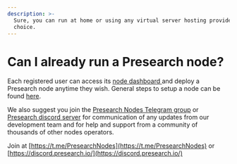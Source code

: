 ```yaml
---
description: >-
  Sure, you can run at home or using any virtual server hosting provider of your
  choice.
---
```


# Can I already run a Presearch node?

Each registered user can access its [node dashboard ](https://nodes.presearch.com/dashboard)and deploy a Presearch node anytime they wish. General steps to setup a node can be found [here](../setup.md).

We also suggest you join the [Presearch Nodes Telegram group](https://t.me/PresearchNodes) or [Presearch discord server](https://discord.presearch.io) for communication of any updates from our development team and for help and support from a community of thousands of other nodes operators.

Join at [https://t.me/PresearchNodes](https://t.me/PresearchNodes) or [https://discord.presearch.io/](https://discord.presearch.io/)
